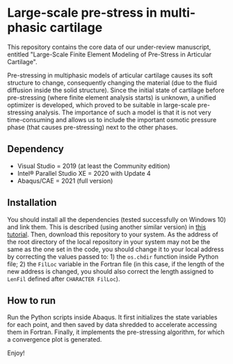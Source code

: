 # Large-scale pre-stress in multi-phasic cartilage
This repository contains the core data of our under-review manuscript, entitled "Large-Scale Finite Element Modeling of Pre-Stress in Articular Cartilage".

Pre-stressing in multiphasic models of articular cartilage causes its soft structure to change, consequently changing the material (due to the fluid diffusion inside the solid structure). Since the initial state of cartilage before pre-stressing (where finite element analysis starts) is unknown, a unified optimizer is developed, which proved to be suitable in large-scale pre-stressing analysis. The importance of such a model is that it is not very time-consuming and allows us to include the important osmotic pressure phase (that causes pre-stressing) next to the other phases.

## Dependency
- Visual Studio = 2019 (at least the Community edition)
- Intel® Parallel Studio XE = 2020 with Update 4
- Abaqus/CAE = 2021 (full version)

## Installation
You should install all the dependencies (tested successfully on Windows 10) and link them. This is described (using another similar version) in [this tutorial](http://dx.doi.org/10.13140/RG.2.2.33539.32800). Then, download this repository to your system. As the address of the root directory of the local repository in your system may not be the same as the one set in the code, you should change it to your local address by correcting the values passed to: 1) the `os.chdir` function inside Python file; 2) the `FilLoc` variable in the Fortran file (in this case, if the length of the new address is changed, you should also correct the length assigned to `LenFil` defined after `CHARACTER FilLoc`).

## How to run
Run the Python scripts inside Abaqus. It first initializes the state variables for each point, and then saved by data shredded to accelerate accessing them in Fortran. Finally, it implements the pre-stressing algorithm, for which a convergence plot is generated.

Enjoy!
